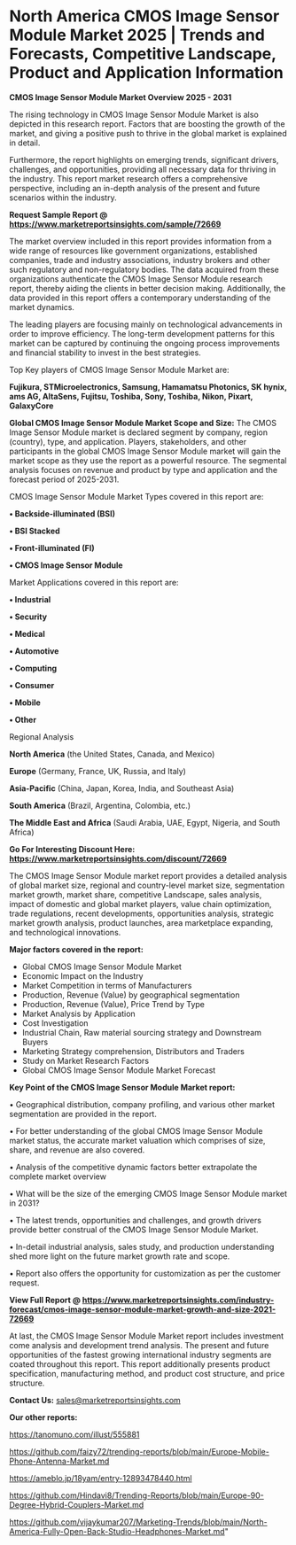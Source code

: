 # North America CMOS Image Sensor Module Market 2025 | Trends and Forecasts, Competitive Landscape, Product and Application Information

<Strong> CMOS Image Sensor Module Market Overview 2025 - 2031</strong>

The rising technology in CMOS Image Sensor Module Market is also depicted in this research report. Factors that are boosting the growth of the market, and giving a positive push to thrive in the global market is explained in detail.

Furthermore, the report highlights on emerging trends, significant drivers, challenges, and opportunities, providing all necessary data for thriving in the industry. This report market research offers a comprehensive perspective, including an in-depth analysis of the present and future scenarios within the industry.

<strong>Request Sample Report @ <a href=https://www.marketreportsinsights.com/sample/72669>https://www.marketreportsinsights.com/sample/72669</a></strong>

The market overview included in this report provides information from a wide range of resources like government organizations, established companies, trade and industry associations, industry brokers and other such regulatory and non-regulatory bodies. The data acquired from these organizations authenticate the CMOS Image Sensor Module research report, thereby aiding the clients in better decision making. Additionally, the data provided in this report offers a contemporary understanding of the market dynamics.

The leading players are focusing mainly on technological advancements in order to improve efficiency. The long-term development patterns for this market can be captured by continuing the ongoing process improvements and financial stability to invest in the best strategies.

Top Key players of CMOS Image Sensor Module Market are:

<strong>Fujikura, STMicroelectronics, Samsung, Hamamatsu Photonics, SK hynix, ams AG, AltaSens, Fujitsu, Toshiba, Sony, Toshiba, Nikon, Pixart, GalaxyCore</strong>

<strong><b>Global CMOS Image Sensor Module Market Scope and Size:</b></strong>
The CMOS Image Sensor Module market is declared segment by company, region (country), type, and application. Players, stakeholders, and other participants in the global CMOS Image Sensor Module market will gain the market scope as they use the report as a powerful resource. The segmental analysis focuses on revenue and product by type and application and the forecast period of 2025-2031.

CMOS Image Sensor Module Market Types covered in this report are:

<strong>• Backside-illuminated (BSI)

• BSI Stacked

• Front-illuminated (FI)

• CMOS Image Sensor Module</strong>

Market Applications covered in this report are:

<strong>• Industrial

• Security

• Medical

• Automotive

• Computing

• Consumer

• Mobile

• Other</strong> 

Regional Analysis

<strong>North America</strong> (the United States, Canada, and Mexico)

<strong>Europe</strong> (Germany, France, UK, Russia, and Italy)

<strong>Asia-Pacific</strong> (China, Japan, Korea, India, and Southeast Asia)

<strong>South America</strong> (Brazil, Argentina, Colombia, etc.)

<strong>The Middle East and Africa</strong> (Saudi Arabia, UAE, Egypt, Nigeria, and South Africa)

<strong>Go For Interesting Discount Here: <a href=https://www.marketreportsinsights.com/discount/72669>https://www.marketreportsinsights.com/discount/72669</a></strong>

The CMOS Image Sensor Module market report provides a detailed analysis of global market size, regional and country-level market size, segmentation market growth, market share, competitive Landscape, sales analysis, impact of domestic and global market players, value chain optimization, trade regulations, recent developments, opportunities analysis, strategic market growth analysis, product launches, area marketplace expanding, and technological innovations.

<strong><b>Major factors covered in the report:</b></strong>
<ul>
  <li>Global CMOS Image Sensor Module Market </li>
  <li>Economic Impact on the Industry</li>
  <li>Market Competition in terms of Manufacturers</li>
  <li>Production, Revenue (Value) by geographical segmentation</li>
  <li>Production, Revenue (Value), Price Trend by Type</li>
  <li>Market Analysis by Application</li>
  <li>Cost Investigation</li>
  <li>Industrial Chain, Raw material sourcing strategy and Downstream Buyers</li>
  <li>Marketing Strategy comprehension, Distributors and Traders</li>
  <li>Study on Market Research Factors</li>
  <li>Global CMOS Image Sensor Module Market Forecast</li>
</ul>

<strong><b>Key Point of the CMOS Image Sensor Module Market report:</b></strong>

• Geographical distribution, company profiling, and various other market segmentation are provided in the report.

• For better understanding of the global CMOS Image Sensor Module market status, the accurate market valuation which comprises of size, share, and revenue are also covered.

• Analysis of the competitive dynamic factors better extrapolate the complete market overview

• What will be the size of the emerging CMOS Image Sensor Module market in 2031?

• The latest trends, opportunities and challenges, and growth drivers provide better construal of the CMOS Image Sensor Module Market.

• In-detail industrial analysis, sales study, and production understanding shed more light on the future market growth rate and scope.

• Report also offers the opportunity for customization as per the customer request.

<strong><b>View Full Report @ <a href=https://www.marketreportsinsights.com/industry-forecast/cmos-image-sensor-module-market-growth-and-size-2021-72669>https://www.marketreportsinsights.com/industry-forecast/cmos-image-sensor-module-market-growth-and-size-2021-72669</a></b></strong>


At last, the CMOS Image Sensor Module Market report includes investment come analysis and development trend analysis. The present and future opportunities of the fastest growing international industry segments are coated throughout this report. This report additionally presents product specification, manufacturing method, and product cost structure, and price structure.

<strong>Contact Us:</strong>
sales@marketreportsinsights.com

<strong>Our other reports:</strong>

<a href=https://tanomuno.com/illust/555881>https://tanomuno.com/illust/555881</a>

<a href=https://github.com/faizy72/trending-reports/blob/main/Europe-Mobile-Phone-Antenna-Market.md>https://github.com/faizy72/trending-reports/blob/main/Europe-Mobile-Phone-Antenna-Market.md</a>

<a href=https://ameblo.jp/18yam/entry-12893478440.html>https://ameblo.jp/18yam/entry-12893478440.html</a>

<a href=https://github.com/Hindavi8/Trending-Reports/blob/main/Europe-90-Degree-Hybrid-Couplers-Market.md>https://github.com/Hindavi8/Trending-Reports/blob/main/Europe-90-Degree-Hybrid-Couplers-Market.md</a>

<a href=https://github.com/vijaykumar207/Marketing-Trends/blob/main/North-America-Fully-Open-Back-Studio-Headphones-Market.md>https://github.com/vijaykumar207/Marketing-Trends/blob/main/North-America-Fully-Open-Back-Studio-Headphones-Market.md</a>"
